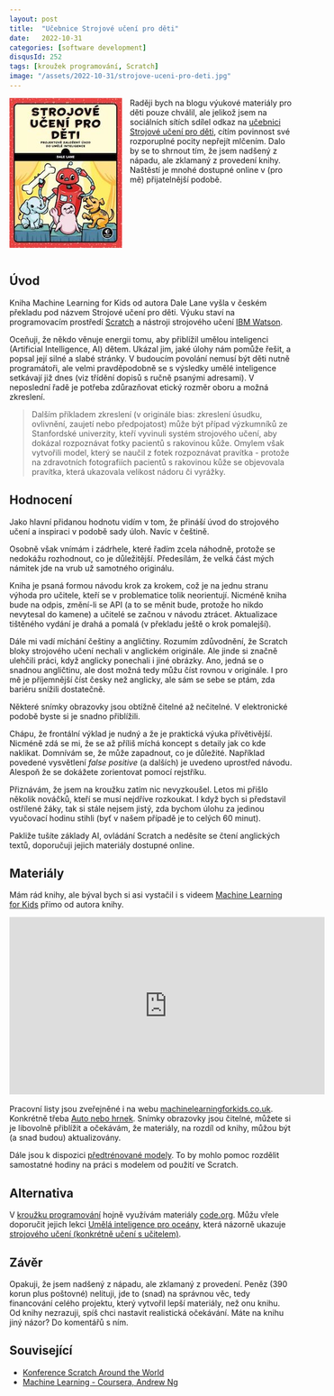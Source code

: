 ```yaml
---
layout: post
title:  "Učebnice Strojové učení pro děti"
date:   2022-10-31
categories: [software development]
disqusId: 252
tags: [kroužek programování, Scratch]
image: "/assets/2022-10-31/strojove-uceni-pro-deti.jpg"
---
```


<div style="float: left; margin: 0 1em 1em 0; text-align: center;"><img src="/assets/2022-10-31/strojove-uceni-pro-deti.jpg" /></div>

Raději bych na blogu výukové materiály pro děti pouze chválil, ale jelikož jsem na sociálních sítích sdílel odkaz na
[učebnici Strojové učení pro děti](https://aidetem.cz/ucebnice-strojove-uceni-pro-deti/), cítím povinnost své rozporuplné pocity nepřejít mlčením.
Dalo by se to shrnout tím, že jsem nadšený z nápadu, ale zklamaný z provedení knihy.
Naštěstí je mnohé dostupné online v (pro mě) přijatelnější podobě. 

<div style="clear:both"></div>
<!--more-->


## Úvod

Kniha Machine Learning for Kids od autora Dale Lane vyšla v českém překladu pod názvem Strojové učení pro děti.
Výuku staví na programovacím prostředí [Scratch](https://scratch.mit.edu/) a nástroji strojového učení [IBM Watson](https://en.wikipedia.org/wiki/IBM_Watson).

Oceňuji, že někdo věnuje energii tomu, aby přiblížil umělou inteligenci (Artificial Intelligence, AI) dětem.
Ukázal jim, jaké úlohy nám pomůže řešit, a popsal její silné a slabé stránky.
V budoucím povolání nemusí být děti nutně programátoři, ale velmi pravděpodobně se s výsledky umělé inteligence setkávají již dnes (viz třídění dopisů s ručně psanými adresami).
V neposlední řadě je potřeba zdůrazňovat etický rozměr oboru a možná zkreslení.

> Dalším příkladem zkreslení (v originále bias: zkreslení úsudku, ovlivnění, zaujetí nebo předpojatost) může být případ výzkumníků ze Stanfordské univerzity, kteří vyvinuli systém strojového učení, aby dokázal rozpoznávat fotky pacientů s rakovinou kůže.
> Omylem však vytvořili model, který se naučil z fotek rozpoznávat pravítka - protože na zdravotních fotografiích pacientů s rakovinou kůže se objevovala pravítka, která ukazovala velikost nádoru či vyrážky.


## Hodnocení

Jako hlavní přidanou hodnotu vidím v tom, že přináší úvod do strojového učení a inspiraci v podobě sady úloh.
Navíc v češtině.

Osobně však vnímám i zádrhele, které řadím zcela náhodně, protože se nedokážu rozhodnout, co je důležitější.
Předesílám, že velká část mých námitek jde na vrub už samotného originálu.

Kniha je psaná formou návodu krok za krokem, což je na jednu stranu výhoda pro učitele, kteří se v problematice tolik neorientují.
Nicméně kniha bude na odpis, změní-li se API (a to se měnit bude, protože ho nikdo nevytesal do kamene) a učitelé se začnou v návodu ztrácet.
Aktualizace tištěného vydání je drahá a pomalá (v překladu ještě o krok pomalejší).

Dále mi vadí míchání češtiny a angličtiny.
Rozumím zdůvodnění, že Scratch bloky strojového učení nechali v anglickém originále.
Ale jinde si značně ulehčili práci, když anglicky ponechali i jiné obrázky.
Ano, jedná se o snadnou angličtinu, ale dost možná tedy můžu číst rovnou v originále.
I pro mě je příjemnější číst česky než anglicky, ale sám se sebe se ptám, zda bariéru snížili dostatečně.

Některé snímky obrazovky jsou obtížně čitelné až nečitelné.
V elektronické podobě byste si je snadno přiblížili.

Chápu, že frontální výklad je nudný a že je praktická výuka přívětivější.
Nicméně zdá se mi, že se až příliš míchá koncept s detaily jak co kde naklikat.
Domnívám se, že může zapadnout, co je důležité.
Například povedené vysvětlení _false positive_ (a dalších) je uvedeno uprostřed návodu.
Alespoň že se dokážete zorientovat pomocí rejstříku.

Přiznávám, že jsem na kroužku zatím nic nevyzkoušel. 
Letos mi přišlo několik nováčků, kteří se musí nejdříve rozkoukat.
I když bych si představil ostřílené žáky, tak si stále nejsem jistý, zda bychom úlohu za jedinou vyučovací hodinu stihli (byť v našem případě je to celých 60 minut).

Pakliže tušíte základy AI, ovládání Scratch a neděsíte se čtení anglických textů, doporučuji jejich materiály dostupné online.


## Materiály

Mám rád knihy, ale býval bych si asi vystačil i s videem [Machine Learning for Kids](https://www.youtube.com/watch?v=EjbHXMzeX4c) přímo od autora knihy.

<iframe width="560" height="315" src="https://www.youtube.com/embed/EjbHXMzeX4c" title="YouTube video player" frameborder="0" allow="accelerometer; autoplay; clipboard-write; encrypted-media; gyroscope; picture-in-picture" allowfullscreen></iframe>

Pracovní listy jsou zveřejněné i na webu [machinelearningforkids.co.uk](https://machinelearningforkids.co.uk/#!/worksheets).
Konkrétně třeba [Auto nebo hrnek](https://github.com/IBM/taxinomitis-docs/raw/master/project-worksheets/pdf/worksheet-carorcup.pdf).
Snímky obrazovky jsou čitelné, můžete si je libovolně přiblížit a očekávám, že materiály, na rozdíl od knihy, můžou být (a snad budou) aktualizovány.

Dále jsou k dispozici [předtrénované modely](https://machinelearningforkids.co.uk/#!/pretrained).
To by mohlo pomoc rozdělit samostatné hodiny na práci s modelem od použití ve Scratch. 


## Alternativa

V [kroužku programování](https://blog.zvestov.cz/tag/krou%C5%BEek-programov%C3%A1n%C3%AD) hojně využívám materiály [code.org](https://code.org).
Můžu vřele doporučit jejich lekci [Umělá inteligence pro oceány](https://code.org/oceans),
která názorně ukazuje [strojového učení (konkrétně učení s učitelem)](https://cs.wikipedia.org/wiki/U%C4%8Den%C3%AD_s_u%C4%8Ditelem).


## Závěr

Opakuji, že jsem nadšený z nápadu, ale zklamaný z provedení.
Peněz (390 korun plus poštovné) nelituji, jde to (snad) na správnou věc, tedy financování celého projektu, který vytvořil lepší materiály, než onu knihu.
Od knihy nezrazuji, spíš chci nastavit realistická očekávání.
Máte na knihu jiný názor?
Do komentářů s ním.


## Související

- [Konference Scratch Around the World](https://blog.zvestov.cz/software%20development/2021/08/02/Scratch-Around-the-World.html)
- [Machine Learning - Coursera, Andrew Ng](https://www.coursera.org/specializations/machine-learning-introduction)
